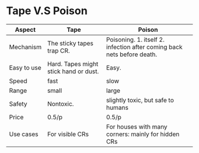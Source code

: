 # Tape V.S Poison

| Aspect | Tape | Poison |
| --- | --- | --- |
| Mechanism | The sticky tapes trap CR. | Poisoning. 1. itself 2. infection after coming back nets before death. |
| Easy to use | Hard. Tapes might stick hand or dust. | Easy. |
| Speed | fast | slow |
| Range | small | large |
| Safety | Nontoxic. | slightly toxic, but safe to humans |
| Price | 0.5/p | 0.5/p |
| Use cases| For visible CRs | For houses with many corners: mainly for hidden CRs |
